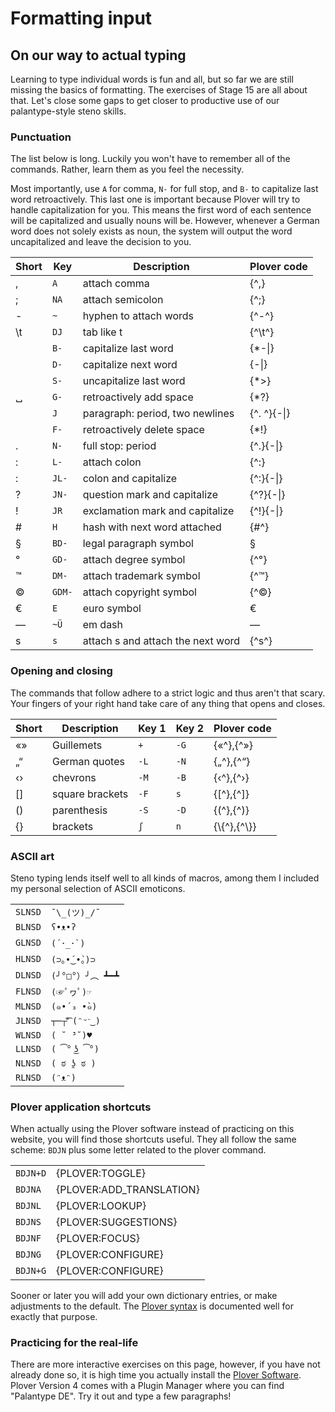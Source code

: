 # Formatting input

## On our way to actual typing

Learning to type individual words is fun and all, but so far we are still missing the basics of formatting.
The exercises of Stage 15 are all about that.
Let's close some gaps to get closer to productive use of our palantype-style steno skills.

### Punctuation

The list below is long. Luckily you won't have to remember all of the commands.
Rather, learn them as you feel the necessity.

Most importantly, use `A` for comma, `N-` for full stop, and `B-` to capitalize last word retroactively.
This last one is important because Plover will try to handle capitalization for you.
This means the first word of each sentence will be capitalized and usually nouns will be.
However, whenever a German word does not solely exists as noun, the system will output the word uncapitalized and leave the decision to you.

| Short | Key    | Description                       | Plover code     |
|-------|--------|-----------------------------------|-----------------|
| ,     | `A   ` | attach comma                      | {^,}            |
| ;     | `NA  ` | attach semicolon                  | {^;}            |
| -     | `~   ` | hyphen to attach words            | {^-^}           |
| \\t   | `DJ  ` | tab like t                        | {^\t^}          |
|       | `B-  ` | capitalize last word              | {\*-&#124;}     |
|       | `D-  ` | capitalize next word              | {-&#124;}       |
|       | `S-  ` | uncapitalize last word            | {\*&gt;}        |
| ␣     | `G-  ` | retroactively add space           | {\*?}           |
|       | `J   ` | paragraph: period, two newlines   | {^. ^}{-&#124;} |
|       | `F-  ` | retroactively delete space        | {*!}            |
| .     | `N-  ` | full stop: period                 | {^.}{-&#124;}   |
| :     | `L-  ` | attach colon                      | {^:}            |
| :     | `JL- ` | colon and capitalize              | {^:}{-&#124;}   |
| ?     | `JN- ` | question mark and capitalize      | {^?}{-&#124;}   |
| !     | `JR  ` | exclamation mark and capitalize   | {^!}{-&#124;}   |
| #     | `H   ` | hash with next word attached      | {\#^}           |
| §     | `BD- ` | legal paragraph symbol            | §               |
| °     | `GD- ` | attach degree symbol              | {^°}            |
| ™     | `DM- ` | attach trademark symbol           | {^™}            |
| ©     | `GDM-` | attach copyright symbol           | {^©}            |
| €     | `E   ` | euro symbol                       | €               |
| —     | `~Ü  ` | em dash                           | —               |
| s     | `s   ` | attach s and attach the next word | {^s^}           |

### Opening and closing

The commands that follow adhere to a strict logic and thus aren't that scary.
Your fingers of your right hand take care of any thing that opens and closes.

| Short | Description     | Key 1   | Key 2 | Plover code |
|-------|-----------------|---------|-------|-------------|
| «»    | Guillemets      | `+ `    | `-G`  | {«&Hat;},{&Hat;»}   |
| „“    | German quotes   | `-L`    | `-N`  | {„&Hat;},{&Hat;“}   |
| ‹›    | chevrons        | `-M`    | `-B`  | {‹&Hat;},{&Hat;›}   |
| []    | square brackets | `-F`    | `s `  | {[&Hat;},{&Hat;]}   |
| ()    | parenthesis     | `-S`    | `-D`  | {(&Hat;},{&Hat;)}   |
| {}    | brackets        | `ʃ `    | `n `  | {\\{&Hat;},{&Hat;\\}} |

### ASCII art

Steno typing lends itself well to all kinds of macros,
among them I included my personal selection of ASCII emoticons.

|         |               |
|---------|---------------|
| `SLNSD` | `¯\_(ツ)_/¯`     |
| `BLNSD` | `ʕ•ᴥ•ʔ`         |
| `GLNSD` | ```(´･_･`)```       |
| `HLNSD` | `(⊃｡•́‿•̀｡)⊃`   |
| `DLNSD` | `(╯°□°）╯︵ ┻━┻`  |
| `FLNSD` | `(☞ﾟヮﾟ)☞`       |
| `MLNSD` | `(๑•́ ₃ •̀๑)`   |
| `JLNSD` | `┬─┬⃰͡ (ᵔᵕᵔ͜ )` |
| `WLNSD` | `( ˘ ³˘)♥`      |
| `LLNSD` | `( ͡° ͜ʖ ͡°)`   |
| `NLNSD` | `( ಠ ʖ̯ ಠ )`    |
| `RLNSD` | `(ᵔᴥᵔ)`         |

### Plover application shortcuts

When actually using the Plover software instead of practicing on this website,
you will find those shortcuts useful.
They all follow the same scheme: `BDJN` plus some letter related to the plover command.

|          |                          |
|----------|--------------------------|
| `BDJN+D` | {PLOVER:TOGGLE}          |
| `BDJNA ` | {PLOVER:ADD_TRANSLATION} |
| `BDJNL ` | {PLOVER:LOOKUP}          |
| `BDJNS ` | {PLOVER:SUGGESTIONS}     |
| `BDJNF ` | {PLOVER:FOCUS}           |
| `BDJNG ` | {PLOVER:CONFIGURE}       |
| `BDJN+G` | {PLOVER:CONFIGURE}       |

Sooner or later you will add your own dictionary entries, or make adjustments to the default.
The [Plover syntax](https://github.com/openstenoproject/plover/wiki/Dictionary-Format)
is documented well for exactly that purpose.

### Practicing for the real-life

There are more interactive exercises on this page, however, if you have not already done so,
it is high time you actually install the
[Plover Software](https://github.com/openstenoproject/plover/releases/tag/v4.0.0.dev10).
Plover Version 4 comes with a Plugin Manager where you can find "Palantype DE".
Try it out and type a few paragraphs!
